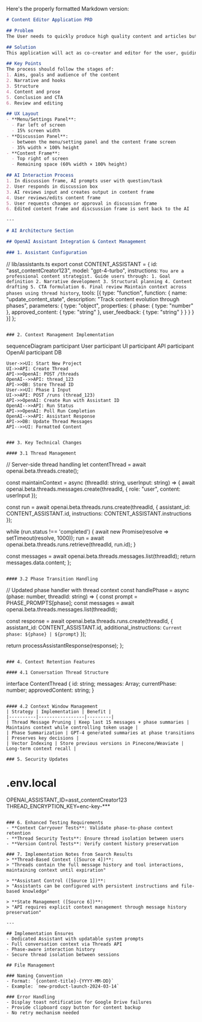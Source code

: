 Here's the properly formatted Markdown version:

```markdown
# Content Editor Application PRD

## Problem
The User needs to quickly produce high quality content and articles but is not good at writing engaging and informative articles.

## Solution
This application will act as co-creator and editor for the user, guiding them through a process, reviewing and creating content to meet the goals of the user.

## Key Points
The process should follow the stages of:
1. Aims, goals and audience of the content
2. Narrative and hooks
3. Structure
4. Content and prose
5. Conclusion and CTA
6. Review and editing

## UX Layout
- **Menu/Settings Panel**: 
  - Far left of screen 
  - 15% screen width
- **Discussion Panel**:
  - between the menu/setting panel and the content frame screen
  - 35% width × 100% height
- **Content Frame**:
  - Top right of screen
  - Remaining space (60% width × 100% height)

## AI Interaction Process
1. In discussion frame, AI prompts user with question/task
2. User responds in discussion box
3. AI reviews input and creates output in content frame
4. User reviews/edits content frame
5. User requests changes or approval in discussion frame
6. Edited content frame and discsussion frame is sent back to the AI

---

# AI Architecture Section

## OpenAI Assistant Integration & Context Management

### 1. Assistant Configuration
```
// lib/assistants.ts
export const CONTENT_ASSISTANT = {
  id: "asst_contentCreator123",
  model: "gpt-4-turbo",
  instructions: `
    You are a professional content strategist. Guide users through:
    1. Goal definition
    2. Narrative development
    3. Structural planning
    4. Content drafting
    5. CTA formulation
    6. Final review
    Maintain context across phases using thread history
  `,
  tools: [{
    type: "function",
    function: {
      name: "update_content_state",
      description: "Track content evolution through phases",
      parameters: {
        type: "object",
        properties: {
          phase: { type: "number" },
          approved_content: { type: "string" },
          user_feedback: { type: "string" }
        }
      }
    }
  }]
};
```

### 2. Context Management Implementation
```
sequenceDiagram
    participant User
    participant UI
    participant API
    participant OpenAI
    participant DB

    User->>UI: Start New Project
    UI->>API: Create Thread
    API->>OpenAI: POST /threads
    OpenAI-->>API: thread_123
    API->>DB: Store Thread ID
    User->>UI: Phase 1 Input
    UI->>API: POST /runs (thread_123)
    API->>OpenAI: Create Run with Assistant ID
    OpenAI-->>API: Run Status
    API->>OpenAI: Poll Run Completion
    OpenAI-->>API: Assistant Response
    API->>DB: Update Thread Messages
    API-->>UI: Formatted Content
```

### 3. Key Technical Changes

#### 3.1 Thread Management
```
// Server-side thread handling
let contentThread = await openai.beta.threads.create();

const maintainContext = async (threadId: string, userInput: string) => {
  await openai.beta.threads.messages.create(threadId, {
    role: "user",
    content: userInput
  });

  const run = await openai.beta.threads.runs.create(threadId, {
    assistant_id: CONTENT_ASSISTANT.id,
    instructions: CONTENT_ASSISTANT.instructions
  });

  while (run.status !== 'completed') {
    await new Promise(resolve => setTimeout(resolve, 1000));
    run = await openai.beta.threads.runs.retrieve(threadId, run.id);
  }

  const messages = await openai.beta.threads.messages.list(threadId);
  return messages.data.content;
};
```

#### 3.2 Phase Transition Handling
```
// Updated phase handler with thread context
const handlePhase = async (phase: number, threadId: string) => {
  const prompt = PHASE_PROMPTS[phase];
  const messages = await openai.beta.threads.messages.list(threadId);
  
  const response = await openai.beta.threads.runs.create(threadId, {
    assistant_id: CONTENT_ASSISTANT.id,
    additional_instructions: `Current phase: ${phase} | ${prompt}`
  });

  return processAssistantResponse(response);
};
```

### 4. Context Retention Features

#### 4.1 Conversation Thread Structure
```
interface ContentThread {
  id: string;
  messages: Array;
  currentPhase: number;
  approvedContent: string;
}
```

#### 4.2 Context Window Management
| Strategy | Implementation | Benefit |
|----------|-----------------|---------|
| Thread Message Pruning | Keep last 15 messages + phase summaries | Maintains context while controlling token usage |
| Phase Summarization | GPT-4 generated summaries at phase transitions | Preserves key decisions |
| Vector Indexing | Store previous versions in Pinecone/Weaviate | Long-term context recall |

### 5. Security Updates
```
# .env.local
OPENAI_ASSISTANT_ID=asst_contentCreator123
THREAD_ENCRYPTION_KEY=enc-key-***
```

### 6. Enhanced Testing Requirements
- **Context Carryover Tests**: Validate phase-to-phase context retention
- **Thread Security Tests**: Ensure thread isolation between users
- **Version Control Tests**: Verify content history preservation

### 7. Implementation Notes from Search Results
> **Thread-Based Context ([Source 4])**:  
> "Threads contain the full message history and tool interactions, maintaining context until expiration"

> **Assistant Control ([Source 1])**:  
> "Assistants can be configured with persistent instructions and file-based knowledge"

> **State Management ([Source 6])**:  
> "API requires explicit context management through message history preservation"

---

## Implementation Ensures
- Dedicated Assistant with updatable system prompts
- Full conversation context via Threads API
- Phase-aware interaction history
- Secure thread isolation between sessions

## File Management

### Naming Convention
- Format: `{content-title}-{YYYY-MM-DD}`
- Example: `new-product-launch-2024-03-14`

### Error Handling
- Display toast notification for Google Drive failures
- Provide clipboard copy button for content backup
- No retry mechanism needed
